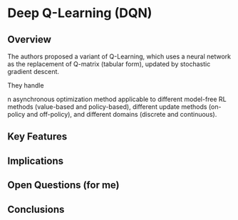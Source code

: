 # Deep Q-Learning (DQN)


## Overview

The authors proposed a variant of Q-Learning, which uses a neural network as the replacement of Q-matrix (tabular form), updated by stochastic gradient descent.

They handle

n asynchronous optimization method applicable to different model-free RL methods (value-based and policy-based), different update methods (on-policy and off-policy), and different domains (discrete and continuous).


## Key Features


## Implications


## Open Questions (for me)


## Conclusions

